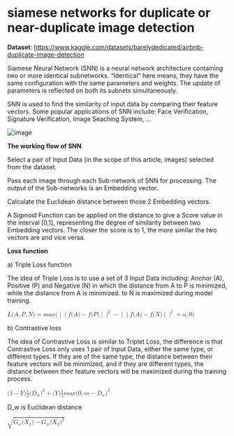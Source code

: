 # siamese networks for duplicate or near-duplicate image detection

**Dataset**: https://www.kaggle.com/datasets/barelydedicated/airbnb-duplicate-image-detection

Siamese Neural Network (SNN) is a neural network architecture containing two or more identical subnetworks. “Identical” here means, they have the same configuration with the same parameters and weights. The update of parameters is reflected on both its subnets simultaneously.


SNN is used to find the similarity of input data by comparing their feature vectors. Some popular applications of SNN include: Face Verification, Signature Verification, Image Seaching System, ...

![image](https://github.com/nttrung2406/siamese-networks-for-duplicate-near-duplicate-image-detection/assets/105348335/e5719fb5-10b5-4edf-bacb-66ab9221f9e0)

**The working flow of SNN**

Select a pair of Input Data (in the scope of this article, images) selected from the dataset.

Pass each image through each Sub-network of SNN for processing. The output of the Sub-networks is an Embedding vector.

Calculate the Euclidean distance between those 2 Embedding vectors.

A Sigmoid Function can be applied on the distance to give a Score value in the interval [0,1], representing the degree of similarity between two Embedding vectors. The closer the score is to 1, the more similar the two vectors are and vice versa.

**Loss function**

a) Triple Loss function

The idea of Triple Loss is to use a set of 3 Input Data including: Anchor (A), Positive (P) and Negative (N) in which the distance from A to P is minimized, while the distance from A is minimized. to N is maximized during model training.

<math xmlns="http://www.w3.org/1998/Math/MathML">
  <mi>L</mi>
  <mo stretchy="false">(</mo>
  <mi>A</mi>
  <mo>,</mo>
  <mi>P</mi>
  <mo>,</mo>
  <mi>N</mi>
  <mo stretchy="false">)</mo>
  <mo>=</mo>
  <mi>m</mi>
  <mi>a</mi>
  <mi>x</mi>
  <mo stretchy="false">(</mo>
  <mrow data-mjx-texclass="ORD">
    <mo stretchy="false">|</mo>
  </mrow>
  <mrow data-mjx-texclass="ORD">
    <mo stretchy="false">|</mo>
  </mrow>
  <mi>f</mi>
  <mo stretchy="false">(</mo>
  <mi>A</mi>
  <mo stretchy="false">)</mo>
  <mo>&#x2212;</mo>
  <mi>f</mi>
  <mo stretchy="false">(</mo>
  <mi>P</mi>
  <mo stretchy="false">)</mo>
  <mrow data-mjx-texclass="ORD">
    <mo stretchy="false">|</mo>
  </mrow>
  <msup>
    <mrow data-mjx-texclass="ORD">
      <mo stretchy="false">|</mo>
    </mrow>
    <mn>2</mn>
  </msup>
  <mo>&#x2212;</mo>
  <mrow data-mjx-texclass="ORD">
    <mo stretchy="false">|</mo>
  </mrow>
  <mrow data-mjx-texclass="ORD">
    <mo stretchy="false">|</mo>
  </mrow>
  <mi>f</mi>
  <mo stretchy="false">(</mo>
  <mi>A</mi>
  <mo stretchy="false">)</mo>
  <mo>&#x2212;</mo>
  <mi>f</mi>
  <mo stretchy="false">(</mo>
  <mi>N</mi>
  <mo stretchy="false">)</mo>
  <mrow data-mjx-texclass="ORD">
    <mo stretchy="false">|</mo>
  </mrow>
  <msup>
    <mrow data-mjx-texclass="ORD">
      <mo stretchy="false">|</mo>
    </mrow>
    <mn>2</mn>
  </msup>
  <mo>+</mo>
  <mi>&#x3B1;</mi>
  <mo>,</mo>
  <mn>0</mn>
  <mo stretchy="false">)</mo>
</math>

b) Contrastive loss

The idea of Contrastive Loss is similar to Triplet Loss, the difference is that Contrastive Loss only uses 1 pair of Input Data, either the same type, or different types. If they are of the same type, the distance between their feature vectors will be minimized, and if they are different types, the distance between their feature vectors will be maximized during the training process.

<math xmlns="http://www.w3.org/1998/Math/MathML">
  <mo stretchy="false">(</mo>
  <mn>1</mn>
  <mo>&#x2212;</mo>
  <mi>Y</mi>
  <mo stretchy="false">)</mo>
  <mfrac>
    <mn>1</mn>
    <mn>2</mn>
  </mfrac>
  <mo stretchy="false">(</mo>
  <msub>
    <mi>D</mi>
    <mi>w</mi>
  </msub>
  <msup>
    <mo stretchy="false">)</mo>
    <mn>2</mn>
  </msup>
  <mo>+</mo>
  <mo stretchy="false">(</mo>
  <mi>Y</mi>
  <mo stretchy="false">)</mo>
  <mfrac>
    <mn>1</mn>
    <mn>2</mn>
  </mfrac>
  <msup>
    <mrow data-mjx-texclass="ORD">
      <mi>m</mi>
      <mi>a</mi>
      <mi>x</mi>
      <mo stretchy="false">(</mo>
      <mn>0</mn>
      <mo>,</mo>
      <mi>m</mi>
      <mo>&#x2212;</mo>
      <msub>
        <mi>D</mi>
        <mi>w</mi>
      </msub>
      <mo stretchy="false">)</mo>
    </mrow>
    <mn>2</mn>
  </msup>
</math>

D_w is Euclidean distance

<math xmlns="http://www.w3.org/1998/Math/MathML">
  <msqrt>
    <msup>
      <mrow data-mjx-texclass="ORD">
        <msub>
          <mi>G</mi>
          <mi>w</mi>
        </msub>
        <mo stretchy="false">(</mo>
        <msub>
          <mi>X</mi>
          <mn>1</mn>
        </msub>
        <mo stretchy="false">)</mo>
        <mo>&#x2212;</mo>
        <msub>
          <mi>G</mi>
          <mi>w</mi>
        </msub>
        <mo stretchy="false">(</mo>
        <msub>
          <mi>X</mi>
          <mn>2</mn>
        </msub>
        <mo stretchy="false">)</mo>
      </mrow>
      <mn>2</mn>
    </msup>
  </msqrt>
</math>



